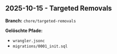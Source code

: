 

## 2025-10-15 - Targeted Removals

**Branch:** `chore/targeted-removals`

**Gelöschte Pfade:**
- `wrangler.jsonc`
- `migrations/0001_init.sql`

